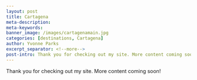 ```yaml
---
layout: post
title: Cartagena
meta-description:
meta-keywords:
banner_image: /images/cartagenamain.jpg
categories: [destinations, Cartagena]
author: Yvonne Parks
excerpt_separator: <!--more-->
post-intro: Thank you for checking out my site. More content coming soon!
---
```


Thank you for checking out my site. More content coming soon!

